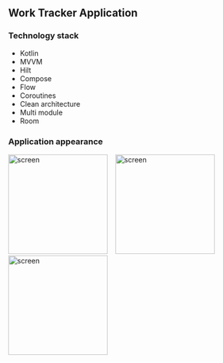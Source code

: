 ## Work Tracker Application

### Technology stack
* Kotlin
* MVVM
* Hilt
* Compose
* Flow
* Coroutines
* Clean architecture
* Multi module
* Room


### Application appearance

<div>
    <img src="assets\screen_1.png" alt="screen" width="200"/>&nbsp;&nbsp;&nbsp;
    <img src="assets\screen_2.png" alt="screen" width="200"/>&nbsp;&nbsp;&nbsp;
    <img src="assets\screen_3.png" alt="screen" width="200"/>
</div>
